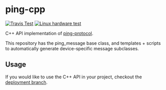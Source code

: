 # ping-cpp

[![Travis Test](https://travis-ci.com/bluerobotics/ping-cpp.svg?branch=master)](https://travis-ci.com/github/bluerobotics/ping-cpp)
[![Linux hardware test](https://github.com/bluerobotics/ping-cpp/actions/workflows/hardware-test.yml/badge.svg)](https://github.com/bluerobotics/ping-cpp/actions/workflows/hardware-test.yml)

C++ API implementation of [ping-protocol](https://docs.bluerobotics.com/ping-protocol/).

This repository has the ping_message base class, and templates + scripts to automatically generate device-specific message subclasses.

## Usage

If you would like to use the C++ API in your project, checkout the [deployment branch](https://github.com/bluerobotics/ping-cpp/tree/deployment).
